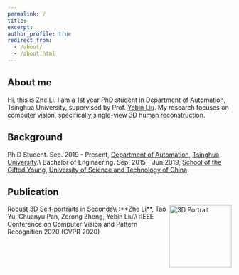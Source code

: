 ```yaml
---
permalink: /
title: 
excerpt: 
author_profile: true
redirect_from: 
  - /about/
  - /about.html
---
```

## About me

Hi, this is Zhe Li. I am a 1st year PhD student in Department of Automation, Tsinghua University, supervised by Prof. [Yebin Liu](http://www.liuyebin.com/). My research focuses on computer vision, specifically single-view 3D human reconstruction.

## Background

Ph.D Student. Sep. 2019 - Present, [Department of Automation](http://www.au.tsinghua.edu.cn/publish/auen/index.html), [Tsinghua University](https://www.tsinghua.edu.cn/publish/thu2018en/index.html).\\
Bachelor of Engineering. Sep. 2015 - Jun.2019, [School of the Gifted Young](http://en.scgy.ustc.edu.cn/), [University of Science and Technology of China](http://en.ustc.edu.cn/).

## Publication

<img align="right" src="https://lizhe0908.github.io/images/cvpr2020.jpg" alt="3D Portrait" style="width: 140px"/>
Robust 3D Self-portraits in Seconds\\
:**Zhe Li**, Tao Yu, Chuanyu Pan, Zerong Zheng, Yebin Liu\\
:IEEE Conference on Computer Vision and Pattern Recognition 2020 (CVPR 2020)